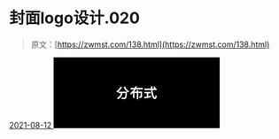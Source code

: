 <!--yml
category: 未分类
date: 0001-01-01 00:00:00
-->

# 封面logo设计.020

> 原文：[https://zwmst.com/138.html](https://zwmst.com/138.html)

   [ <time datetime="2021-08-12T09:21:25+08:00"> 2021-08-12 </time> ](https://zwmst.com/%e5%b0%81%e9%9d%a2logo%e8%ae%be%e8%ae%a1-020)  [![](img/58101ffd700e46cc6a23287080e248b8.png)](https://zwmst.com/wp-content/uploads/2021/08/1628731285-25777b2b8aaa142.jpeg)